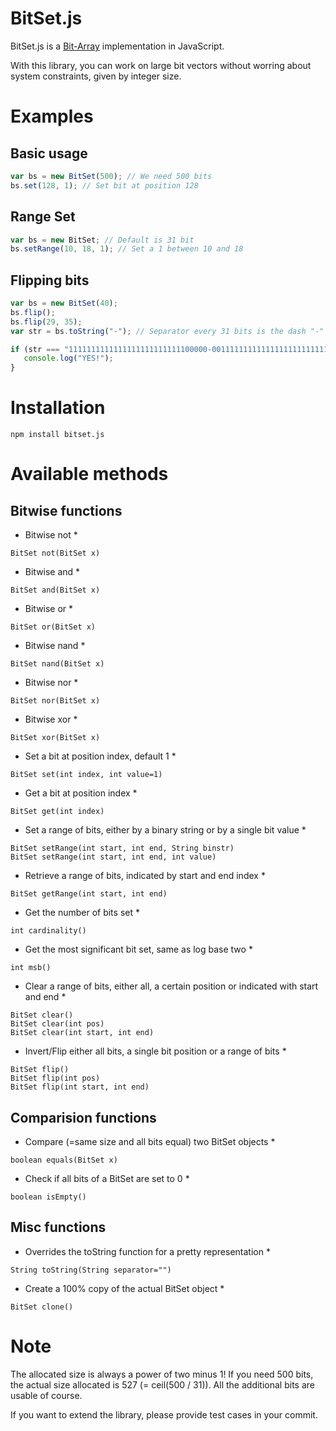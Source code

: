 # BitSet.js 

BitSet.js is a [Bit-Array](http://en.wikipedia.org/wiki/Bit_array) implementation in JavaScript.

With this library, you can work on large bit vectors without worring about system constraints, given by integer size.

Examples
===

Basic usage
---
```javascript
var bs = new BitSet(500); // We need 500 bits
bs.set(128, 1); // Set bit at position 128
```

Range Set
---
```javascript
var bs = new BitSet; // Default is 31 bit
bs.setRange(10, 18, 1); // Set a 1 between 10 and 18
```


Flipping bits
---
```javascript
var bs = new BitSet(40);
bs.flip();
bs.flip(29, 35);
var str = bs.toString("-"); // Separator every 31 bits is the dash "-"

if (str === "1111111111111111111111111100000-0011111111111111111111111111111") {
   console.log("YES!");
}
```

Installation
===

```
npm install bitset.js
```

Available methods
===

Bitwise functions
---
* Bitwise not * 
```
BitSet not(BitSet x)
```
* Bitwise and * 
```
BitSet and(BitSet x)
```
* Bitwise or * 
```
BitSet or(BitSet x)
```
* Bitwise nand * 
```
BitSet nand(BitSet x)
```
* Bitwise nor * 
```
BitSet nor(BitSet x)
```
* Bitwise xor * 
```
BitSet xor(BitSet x)
```
* Set a bit at position index, default 1 * 
```
BitSet set(int index, int value=1)
```
* Get a bit at position index * 
```
BitSet get(int index)
```
* Set a range of bits, either by a binary string or by a single bit value * 
```
BitSet setRange(int start, int end, String binstr)
BitSet setRange(int start, int end, int value)
```
* Retrieve a range of bits, indicated by start and end index * 
```
BitSet getRange(int start, int end)
```
* Get the number of bits set * 
```
int cardinality()
```
* Get the most significant bit set, same as log base two *
```
int msb()
```
* Clear a range of bits, either all, a certain position or indicated with start and end *
```
BitSet clear()
BitSet clear(int pos)
BitSet clear(int start, int end)
```

*  Invert/Flip either all bits, a single bit position or a range of bits * 
```
BitSet flip()
BitSet flip(int pos)
BitSet flip(int start, int end)
```

Comparision functions
---
* Compare (=same size and all bits equal) two BitSet objects  * 
```
boolean equals(BitSet x)
```
* Check if all bits of a BitSet are set to 0 * 
```
boolean isEmpty()
```

Misc functions
---
* Overrides the toString function for a pretty representation  * 
```
String toString(String separator="")
```
*  Create a 100% copy of the actual BitSet object  * 
```
BitSet clone()
```


Note
===
The allocated size is always a power of two minus 1! If you need 500 bits, the actual size allocated is 527 (= ceil(500 / 31)). All the additional bits are usable of course.

If you want to extend the library, please provide test cases in your commit.